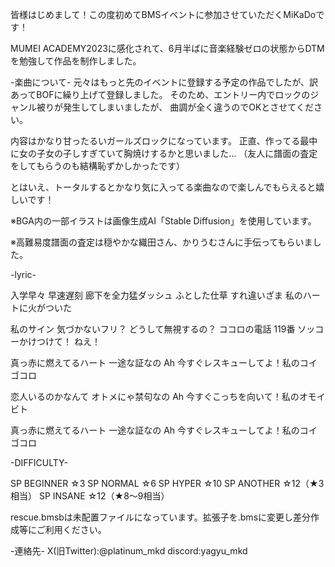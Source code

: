 皆様はじめまして！この度初めてBMSイベントに参加させていただくMiKaDoです！

MUMEI ACADEMY2023に感化されて、6月半ばに音楽経験ゼロの状態からDTMを勉強して作品を制作しました。


-楽曲について-
元々はもっと先のイベントに登録する予定の作品でしたが、訳あってBOFに繰り上げて登録しました。
そのため、エントリー内でロックのジャンル被りが発生してしまいましたが、
曲調が全く違うのでOKとさせてください。

内容はかなり甘ったるいガールズロックになっています。
正直、作ってる最中に女の子女の子しすぎていて胸焼けするかと思いました…
（友人に譜面の査定をしてもらうのも結構恥ずかしかったです）

とはいえ、トータルするとかなり気に入ってる楽曲なので楽しんでもらえると嬉しいです！

※BGA内の一部イラストは画像生成AI「Stable Diffusion」を使用しています。

※高難易度譜面の査定は穏やかな織田さん、かりうむさんに手伝ってもらいました。

-lyric-

入学早々 早速遅刻
廊下を全力猛ダッシュ
ふとした仕草 すれ違いざま
私のハートに火がついた

私のサイン 気づかないフリ？
どうして無視するの？
ココロの電話 119番
ソッコーかけつけて！ ねえ！

真っ赤に燃えてるハート
一途な証なの Ah
今すぐレスキューしてよ！私のコイゴコロ

恋人いるのかなんて
オトメにゃ禁句なの Ah
今すぐこっちを向いて！私のオモイビト

真っ赤に燃えてるハート
一途な証なの Ah
今すぐレスキューしてよ！私のコイゴコロ

-DIFFICULTY-

SP BEGINNER ☆3
SP NORMAL ☆6
SP HYPER ☆10
SP ANOTHER ☆12（★3相当）
SP INSANE ☆12（★8～9相当）

rescue.bmsbは未配置ファイルになっています。拡張子を.bmsに変更し差分作成等にご利用ください。

-連絡先-
X(旧Twitter):@platinum_mkd
discord:yagyu_mkd